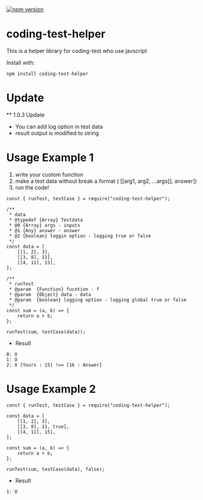 [![npm version](https://badge.fury.io/js/coding-test-helper.svg)](https://badge.fury.io/js/coding-test-helper)

# coding-test-helper

This is a helper library for coding-test who use javscript  

Install with: 
```
npm install coding-test-helper
```

# Update
** 1.0.3 Update   
* You can add log option in test data
* result output is modified to string


# Usage Example 1

1. write your custom function  
2. make a test data without break a format ( [[arg1, arg2, ...args]], answer])
3. run the code!

```
const { runTest, testCase } = require("coding-test-helper");

/**
 * data
 * @typedef {Array} Testdata
 * @0 {Array} args - inputs
 * @1 {Any} answer - answer
 * @2 {boolean} loggin option - logging true or false
 */
const data = [
    [[1, 2], 3],
    [[3, 8], 11],
    [[4, 11], 15],
];

/**
 * runTest
 * @param  {Function} fucntion - f
 * @param  {Object} data - data
 * @param  {boolean} logging option - logging global true or false
 */
const sum = (a, b) => {
    return a + b;
};

runTest(sum, testCase(data));

```

* Result
```
0: O
1: O
2: X [Yours : 15] !== [16 : Answer]
```
# Usage Example 2
```
const { runTest, testCase } = require("coding-test-helper");

const data = [
    [[1, 2], 3],
    [[3, 8], 11, true],
    [[4, 11], 15],
];

const sum = (a, b) => {
    return a + b;
};

runTest(sum, testCase(data), false);

```

* Result
```
1: O
```